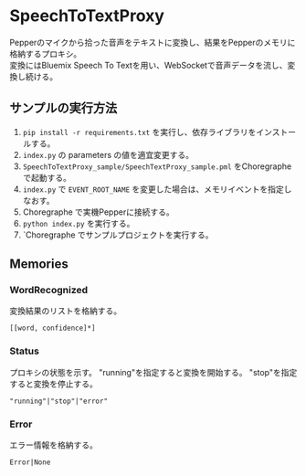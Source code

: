 # SpeechToTextProxy

Pepperのマイクから拾った音声をテキストに変換し、結果をPepperのメモリに格納するプロキシ。  
変換にはBluemix Speech To Textを用い、WebSocketで音声データを流し、変換し続ける。 

## サンプルの実行方法
1. `pip install -r requirements.txt` を実行し、依存ライブラリをインストールする。
2. `index.py` の parameters の値を適宜変更する。
3. `SpeechToTextProxy_sample/SpeechTextProxy_sample.pml` をChoregrapheで起動する。
4. `index.py` で `EVENT_ROOT_NAME` を変更した場合は、メモリイベントを指定しなおす。
5. Choregraphe で実機Pepperに接続する。
6. `python index.py` を実行する。
7. `Choregraphe でサンプルプロジェクトを実行する。

## Memories

### WordRecognized
変換結果のリストを格納する。

~~~
[[word, confidence]*]
~~~

### Status

プロキシの状態を示す。
"running"を指定すると変換を開始する。
"stop"を指定すると変換を停止する。

~~~
"running"|"stop"|"error"
~~~

### Error

エラー情報を格納する。

~~~
Error|None
~~~
